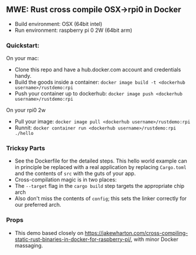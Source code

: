 ## MWE: Rust cross compile OSX->rpi0 in Docker

 - Build environment: OSX (64bit intel)
 - Run environment: raspberry pi 0 2W (64bit arm)

### Quickstart:

On your mac:

 - Clone this repo and have a hub.docker.com account and credentials handy.
 - Build the goods inside a container: `docker image build -t <dockerhub username>/rustdemo:rpi`
 - Push your container up to dockerhub: `docker image push <dockerhub username>/rustdemo:rpi`

On your rpi0 2w
 - Pull your image: `docker image pull <dockerhub username>/rustdemo:rpi`
 - Runnit: `docker container run <dockerhub username>/rustdemo:rpi ./hello`

### Tricksy Parts

 - See the Dockerfile for the detailed steps. This hello world example can in principle be replaced with a real application by replacing `Cargo.toml` and the contents of `src` with the guts of your app.
 - Cross-compilation magic is in two places:
  - The `--target` flag in the `cargo build` step targets the appropriate chip arch
  - Also don't miss the contents of `config`; this sets the linker correctly for our preferred arch.

### Props

 - This demo based closely on https://jakewharton.com/cross-compiling-static-rust-binaries-in-docker-for-raspberry-pi/, with minor Docker massaging.
